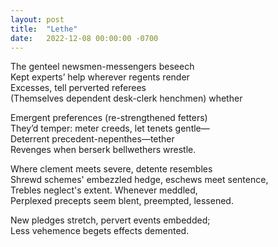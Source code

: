 ```yaml
---
layout: post
title:  "Lethe"
date:   2022-12-08 00:00:00 -0700
---
```

The genteel newsmen-messengers beseech  
Kept experts’ help wherever regents render  
Excesses, tell perverted referees  
(Themselves dependent desk-clerk henchmen) whether  
  
Emergent preferences (re-strengthened fetters)  
They’d temper: meter creeds, let tenets gentle—  
Deterrent precedent-nepenthes—tether  
Revenges when berserk bellwethers wrestle.  
  
Where clement meets severe, detente resembles  
Shrewd schemes' embezzled hedge, eschews meet sentence,  
Trebles neglect's extent. Whenever meddled,  
Perplexed precepts seem blent, preempted, lessened.  
  
New pledges stretch, pervert events embedded;  
Less vehemence begets effects demented.  